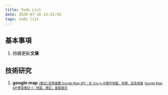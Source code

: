 ```yaml
---
title: Todo List
date: 2020-07-16 14:41:56
tags: todo list
---
```

## 基本事項
1. 持續更新**文章**

## 技術研究
1. **google map**
   <font size=1>[[筆記] 從零接觸 Google Map API：在 Vue.js 中實作地圖、地標、訊息視窗](https://medium.com/%E9%BA%A5%E5%85%8B%E7%9A%84%E5%8D%8A%E8%B7%AF%E5%87%BA%E5%AE%B6%E7%AD%86%E8%A8%98/%E7%AD%86%E8%A8%98-%E5%BE%9E%E9%9B%B6%E6%8E%A5%E8%A7%B8-google-map-api-%E5%9C%A8-vue-js-%E4%B8%AD%E5%AF%A6%E4%BD%9C%E5%9C%B0%E5%9C%96-%E5%9C%B0%E6%A8%99-%E8%A8%8A%E6%81%AF%E8%A6%96%E7%AA%97-8eed860637d6)</font>
   <font size=1>[Google Map API學習筆記-1：地圖、標記、客製樣式](https://medium.com/front-end-augustus-study-notes/google-map-api-1-a4e794b0162f)</font>